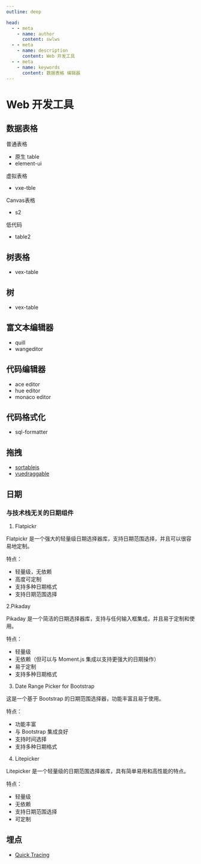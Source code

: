 ```yaml
---
outline: deep

head:
  - - meta
    - name: author
      content: swlws
  - - meta
    - name: description
      content: Web 开发工具
  - - meta
    - name: keywords
      content: 数据表格 编辑器 
---
```


# Web 开发工具

## 数据表格

普通表格

- 原生 table
- element-ui

虚拟表格

- vxe-tble

Canvas表格

- s2

低代码

- table2

## 树表格

- vex-table

## 树

- vex-table

## 富文本编辑器

- quill
- wangeditor

## 代码编辑器

- ace editor
- hue editor
- monaco editor

## 代码格式化

- sql-formatter

## 拖拽

- [sortablejs](https://sortablejs.com/)
- [vuedraggable](https://github.com/SortableJS/Vue.Draggable)

## 日期

### 与技术栈无关的日期组件

1. Flatpickr

Flatpickr 是一个强大的轻量级日期选择器库，支持日期范围选择，并且可以很容易地定制。

特点：

- 轻量级，无依赖
- 高度可定制
- 支持多种日期格式
- 支持日期范围选择

2.Pikaday

Pikaday 是一个简洁的日期选择器库，支持与任何输入框集成，并且易于定制和使用。

特点：

- 轻量级
- 无依赖（但可以与 Moment.js 集成以支持更强大的日期操作）
- 易于定制
- 支持多种日期格式

3. Date Range Picker for Bootstrap

这是一个基于 Bootstrap 的日期范围选择器，功能丰富且易于使用。

特点：

- 功能丰富
- 与 Bootstrap 集成良好
- 支持时间选择
- 支持多种日期格式

4. Litepicker

Litepicker 是一个轻量级的日期范围选择器库，具有简单易用和高性能的特点。

特点：

- 轻量级
- 无依赖
- 支持日期范围选择
- 可定制

## 埋点

- [Quick Tracing](https://help.aliyun.com/document_detail/473456.html)
